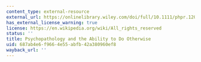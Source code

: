 ```yaml
---
content_type: external-resource
external_url: https://onlinelibrary.wiley.com/doi/full/10.1111/phpr.12025
has_external_license_warning: true
license: https://en.wikipedia.org/wiki/All_rights_reserved
status: ''
title: Psychopathology and the Ability to Do Otherwise
uid: 687ab4e6-f966-4e55-abfb-42a380960ef8
wayback_url: ''
---
```

